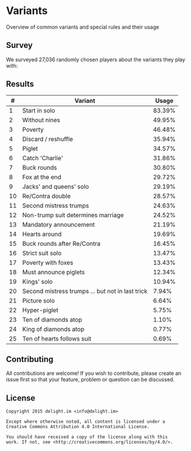# Variants

Overview of common variants and special rules and their usage

## Survey

We surveyed 27,036 randomly chosen players about the variants they play with:

## Results

| #   | Variant                                          | Usage  |
| --- | ------------------------------------------------ | ------ |
|  1  | Start in solo                                    | 83.39% |
|  2  | Without nines                                    | 49.95% |
|  3  | Poverty                                          | 46.48% |
|  4  | Discard / reshuffle                              | 35.94% |
|  5  | Piglet                                           | 34.57% |
|  6  | Catch 'Charlie'                                  | 31.86% |
|  7  | Buck rounds                                      | 30.80% |
|  8  | Fox at the end                                   | 29.72% |
|  9  | Jacks' and queens' solo                          | 29.19% |
| 10  | Re/Contra double                                 | 28.57% |
| 11  | Second mistress trumps                           | 24.63% |
| 12  | Non-trump suit determines marriage               | 24.52% |
| 13  | Mandatory announcement                           | 21.19% |
| 14  | Hearts around                                    | 19.69% |
| 15  | Buck rounds after Re/Contra                      | 16.45% |
| 16  | Strict suit solo                                 | 13.47% |
| 17  | Poverty with foxes                               | 13.43% |
| 18  | Must announce piglets                            | 12.34% |
| 19  | Kings' solo                                      | 10.94% |
| 20  | Second mistress trumps ... but not in last trick |  7.94% |
| 21  | Picture solo                                     |  6.64% |
| 22  | Hyper-piglet                                     |  5.75% |
| 23  | Ten of diamonds atop                             |  1.10% |
| 24  | King of diamonds atop                            |  0.77% |
| 25  | Ten of hearts follows suit                       |  0.69% |

## Contributing

All contributions are welcome! If you wish to contribute, please create an issue first so that your feature, problem or question can be discussed.

## License

```
Copyright 2015 delight.im <info@delight.im>

Except where otherwise noted, all content is licensed under a
Creative Commons Attribution 4.0 International License.

You should have received a copy of the license along with this
work. If not, see <http://creativecommons.org/licenses/by/4.0/>.
```
